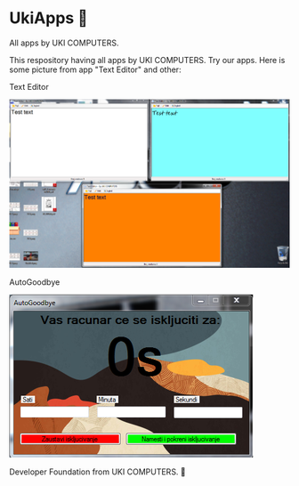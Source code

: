 # UkiApps :slightly_smiling_face:
All apps by UKI COMPUTERS.

This respository having all apps by UKI COMPUTERS. Try our apps. Here is some picture from app "Text Editor" and other:

Text Editor


![txt](/app-images/ot.png)


AutoGoodbye


![txt](/app-images/Capture.PNG)


Developer Foundation from UKI COMPUTERS. :slightly_smiling_face:
